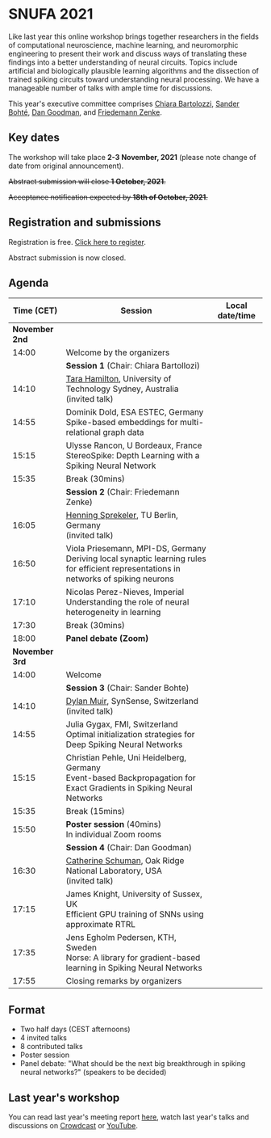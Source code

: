 # SNUFA 2021

Like last year this online workshop brings together researchers in the fields of computational neuroscience, machine learning, and neuromorphic engineering to present their work and discuss ways of translating these findings into a better understanding of neural circuits. Topics include artificial and biologically plausible learning algorithms and the dissection of trained spiking circuits toward understanding neural processing. We have a manageable number of talks with ample time for discussions.

This year's executive committee comprises [Chiara Bartolozzi](https://www.iit.it/people/chiara-bartolozzi), [Sander Bohté](https://homepages.cwi.nl/~sbohte/), [Dan Goodman](https://neural-reckoning.org), and [Friedemann Zenke](https://fzenke.net/).


## Key dates

The workshop will take place **2-3 November, 2021** (please note change of date from original announcement).

~~Abstract submission will close **1 October, 2021**.~~

~~Acceptance notification expected by **18th of October, 2021**.~~

## Registration and submissions

Registration is free. [Click here to register](https://www.eventbrite.co.uk/e/snufa-2021-tickets-162043527553).

Abstract submission is now closed.


## Agenda

<script language="javascript">
	function LT(d, t) {
		var date = new Date(d+' 2021 '+t+' UTC+1');
		document.write(date.toString());
	}
</script>

| Time (CET) | Session | Local date/time 
|------------|---------|-----------------
|**November 2nd** |  |  
| 14:00 | Welcome by the organizers | <script language="javascript">LT('2 Nov', '14:00')</script> 
|     | **Session 1** (Chair: Chiara Bartollozi) |  
| 14:10 | [Tara Hamilton](https://profiles.uts.edu.au/Tara.Hamilton), University of Technology Sydney, Australia (invited talk) | <script language="javascript">LT('2 Nov', '14:10')</script> 
| 14:55 | Dominik Dold, ESA ESTEC, Germany<br/> Spike-based embeddings for multi-relational graph data | <script language="javascript">LT('2 Nov', '14:55')</script> 
| 15:15 | Ulysse Rancon, U Bordeaux, France<br/> StereoSpike: Depth Learning with a Spiking Neural Network | <script language="javascript">LT('2 Nov', '15:15')</script> 
| 15:35 | Break (30mins) | 
|       | **Session 2** (Chair: Friedemann Zenke) |  
| 16:05 | [Henning Sprekeler](https://www.sprekelerlab.org/henning/), TU Berlin, Germany<br/>(invited talk) |  <script language="javascript">LT('2 Nov', '16:05')</script>
| 16:50 | Viola Priesemann, MPI-DS, Germany<br/> Deriving local synaptic learning rules for efficient representations in networks of spiking neurons | <script language="javascript">LT('2 Nov', '16:50')</script> 
| 17:10 | Nicolas Perez-Nieves, Imperial<br/> Understanding the role of neural heterogeneity in learning | <script language="javascript">LT('2 Nov', '17:10')</script>
| 17:30 | Break (30mins) | <script language="javascript">LT('2 Nov', '17:30')</script>
| 18:00 | **Panel debate (Zoom)** |  <script language="javascript">LT('2 Nov', '18:00')</script>
| **November 3rd** | | 
| 14:00 | Welcome | <script language="javascript">LT('3 Nov', '14:00')</script> 
|       | **Session 3** (Chair: Sander Bohte) | 
| 14:10 | [Dylan Muir](http://dylan-muir.com/), SynSense, Switzerland<br/> (invited talk) | <script language="javascript">LT('3 Nov', '16:30')</script>
| 14:55 | Julia Gygax, FMI, Switzerland<br/>Optimal initialization strategies for Deep Spiking Neural Networks | <script language="javascript">LT('3 Nov', '14:55')</script>
| 15:15 | Christian Pehle, Uni Heidelberg, Germany<br/> Event-based Backpropagation for Exact Gradients in Spiking Neural Networks | <script language="javascript">LT('3 Nov', '15:15')</script>
| 15:35 | Break (15mins) | <script language="javascript">LT('3 Nov', '15:35')</script>
| 15:50 | **Poster session** (40mins)<br/> In individual Zoom rooms | <script language="javascript">LT('3 Nov', '15:50')</script>
|       | **Session 4** (Chair: Dan Goodman) | 
| 16:30 | [Catherine Schuman](https://www.ornl.gov/staff-profile/catherine-d-schuman), Oak Ridge National Laboratory, USA<br/> (invited talk) | <script language="javascript">LT('3 Nov', '14:10')</script>
| 17:15 | James Knight, University of Sussex, UK<br/> Efficient GPU training of SNNs using approximate RTRL | <script language="javascript">LT('3 Nov', '17:15')</script>
| 17:35 | Jens Egholm Pedersen, KTH, Sweden<br/>Norse: A library for gradient-based learning in Spiking Neural Networks | <script language="javascript">LT('3 Nov', '17:35')</script>
| 17:55 | Closing remarks by organizers | <script language="javascript">LT('3 Nov', '17:55')</script>




## Format

* Two half days (CEST afternoons)
* 4 invited talks
* 8 contributed talks
* Poster session
* Panel debate: "What should be the next big breakthrough in spiking neural networks?" (speakers to be decided)


## Last year's workshop

You can read last year's meeting report [here](https://www.sciencedirect.com/science/article/abs/pii/S089662732100009X), watch last year's talks and discussions on [Crowdcast](https://www.crowdcast.io/e/snufa2020) or [YouTube](https://www.youtube.com/playlist?list=PL09WqqDbQWHFvM9DFYkM_GfnrVnIdLRhy).
